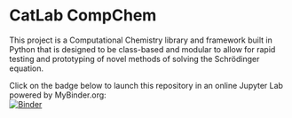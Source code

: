 # CatLab CompChem
This project is a Computational Chemistry library and framework built in Python that is designed to be class-based and modular to allow for rapid testing and prototyping of novel methods of solving the Schrödinger equation.

Click on the badge below to launch this repository in an online Jupyter Lab powered by MyBinder.org: <br>
[![Binder](https://mybinder.org/badge_logo.svg)](https://mybinder.org/v2/gh/GaryZ700/CatLab_CompChem/master/)
